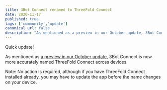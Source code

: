 ```yaml
---
title: 3Bot Connect renamed to ThreeFold Connect
date: 2020-11-17
published: true
tags: ['community','update']
canonical_url: false
description: "As mentioned as a preview in our October update, 3Bot Connect is now more accurately named ThreeFold Connect across devices."
---
```


Quick update!

As mentioned as [a preview in our October update](https://wiki.threefold.io/#/threefold_update_oct2020?id=_3bot-connect-app-updates-coming-in-november), 3Bot Connect is now more accurately named ThreeFold Connect across devices.

Note: No action is required, although if you have ThreeFold Connect installed already, you may have to update the app before the name changes on your device.
